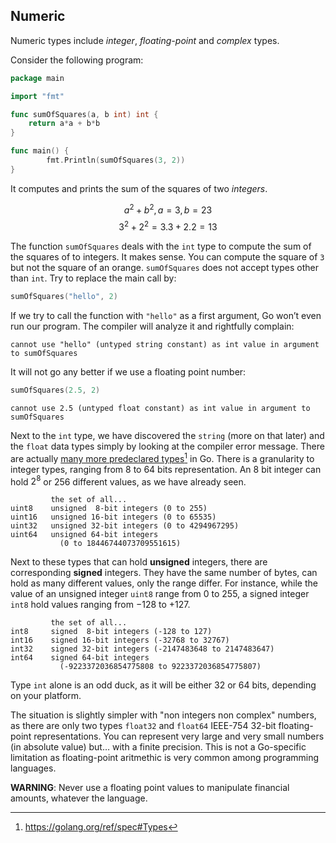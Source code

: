## Numeric

Numeric types include _integer_, _floating-point_ and _complex_ types.

Consider the following program:

```go
package main

import "fmt"

func sumOfSquares(a, b int) int {
    return a*a + b*b
}

func main() {
        fmt.Println(sumOfSquares(3, 2))
}
```

It computes and prints the sum of the squares of two _integers_.

$$a^2 +b^2, a = 3, b = 23$$
$$3^2 + 2^2 = 3.3 + 2.2 = 13$$

The function `sumOfSquares` deals with the `int` type to compute the sum of the squares of to integers. It makes sense. You can compute the square of `3` but not the square of an orange. `sumOfSquares` does not accept types other than `int`. Try to replace the main call by:

```go
sumOfSquares("hello", 2)
```

If we try to call the function with `"hello"` as a first argument, Go won’t even run our program. The compiler will analyze it and rightfully complain:

```
cannot use "hello" (untyped string constant) as int value in argument to sumOfSquares
```

It will not go any better if we use a floating point number:

```go
sumOfSquares(2.5, 2)
```

```
cannot use 2.5 (untyped float constant) as int value in argument to sumOfSquares
```

Next to the `int` type, we have discovered the `string` (more on that later) and the  `float` data types simply by looking at the compiler error message. There are actually [many more predeclared types](https://golang.org/ref/spec#Types)[^numeric-1] in Go. There is a granularity to integer types, ranging from 8 to 64 bits representation. An 8 bit integer can hold $2^8$ or 256 different values, as we have already seen.

[^numeric-1]: https://golang.org/ref/spec#Types

```
         the set of all...
uint8    unsigned  8-bit integers (0 to 255)
uint16   unsigned 16-bit integers (0 to 65535)
uint32   unsigned 32-bit integers (0 to 4294967295)
uint64   unsigned 64-bit integers
           (0 to 18446744073709551615)
````

Next to these types that can hold **unsigned** integers, there are corresponding **signed** integers. They have the same number of bytes, can hold as many different values, only the range differ. For instance, while the value of an unsigned integer `uint8` range from $0$ to $255$, a signed integer `int8` hold values ranging from $-128$ to $+127$.

```
         the set of all...
int8     signed  8-bit integers (-128 to 127)
int16    signed 16-bit integers (-32768 to 32767)
int32    signed 32-bit integers (-2147483648 to 2147483647)
int64    signed 64-bit integers
           (-9223372036854775808 to 9223372036854775807)
```

Type `int` alone is an odd duck, as it will be either 32 or 64 bits, depending on your platform.

The situation is slightly simpler with "non integers non complex" numbers, as there are only two types `float32` and `float64` IEEE-754 32-bit floating-point representations. You can represent very large and very small numbers (in absolute value) but… with a finite precision. This is not a Go-specific limitation as floating-point aritmethic is very common among programming languages.

**WARNING**: Never use a floating point values to manipulate financial amounts, whatever the language.
